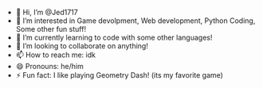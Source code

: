 - 👋 Hi, I’m @Jed1717
- 👀 I’m interested in Game devolpment, Web development, Python Coding, Some other fun stuff!
- 🌱 I’m currently learning to code with some other languages!
- 💞️ I’m looking to collaborate on anything!
- 📫 How to reach me: idk
- 😄 Pronouns: he/him
- ⚡ Fun fact: I like playing Geometry Dash! (its my favorite game)
